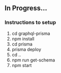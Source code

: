 ## In Progress...

### Instructions to setup

1. cd graphql-prisma
2. npm install
3. cd prisma
4. prisma deploy
5. cd ..
6. npm run get-schema
7. npm start
